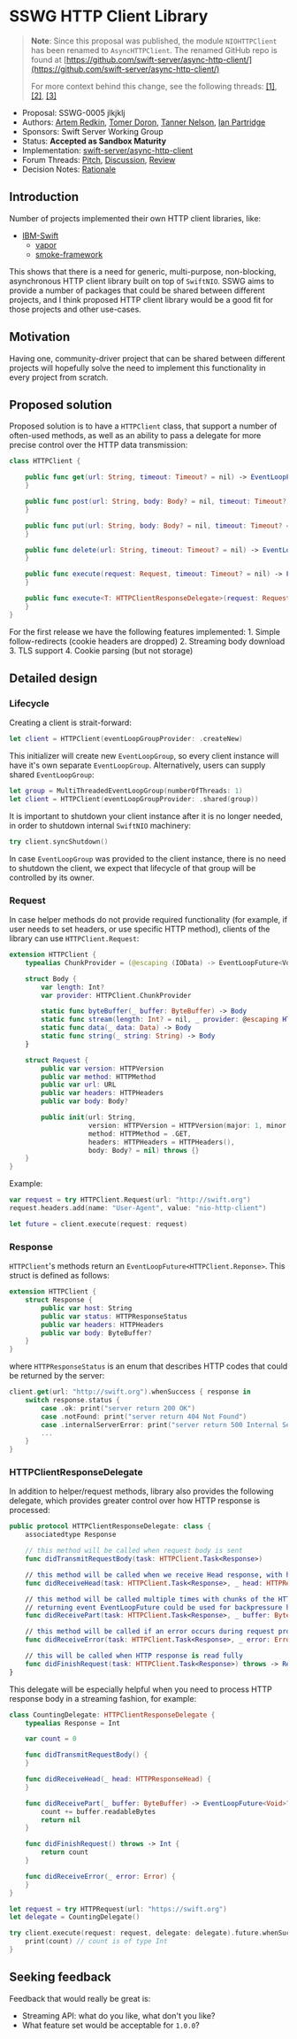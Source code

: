 # SSWG HTTP Client Library

> **Note**: Since this proposal was published, the module `NIOHTTPClient` has been renamed to `AsyncHTTPClient`. The renamed GitHub repo is found at [https://github.com/swift-server/async-http-client/](https://github.com/swift-server/async-http-client/)
>
> For more context behind this change, see the following threads: [\[1\]](https://forums.swift.org/t/namespacing-of-packages-modules-especially-regarding-swiftnio/24726), [\[2\]](https://forums.swift.org/t/sswg-minimum-requirements-to-require-no-existing-clashes/24932), [\[3\]](https://forums.swift.org/t/feedback-nio-based-http-client/26149/27)

* Proposal: SSWG-0005 jlkjklj
* Authors: [Artem Redkin](https://github.com/artemredkin), [Tomer Doron](https://github.com/tomerd), [Tanner Nelson](https://github.com/tanner0101), [Ian Partridge](https://github.com/ianpartridge/)
* Sponsors: Swift Server Working Group
* Status: **Accepted as Sandbox Maturity**
* Implementation: [swift-server/async-http-client](https://github.com/swift-server/async-http-client/)
* Forum Threads: [Pitch](https://forums.swift.org/t/generic-http-client-library-pitch/23341), [Discussion](https://forums.swift.org/t/discussion-nio-based-http-client/24195/), [Review](https://forums.swift.org/t/feedback-nio-based-http-client/26149)
* Decision Notes: [Rationale](https://forums.swift.org/t/june-27th-2019/26580)

## Introduction

Number of projects implemented their own HTTP client libraries, like:

* [IBM-Swift](https://github.com/IBM-Swift/Kitura-NIO/blob/master/Sources/KituraNet/HTTP/HTTPServer.swift)
  * [vapor](https://github.com/vapor/http/blob/master/Sources/HTTP/Responder/HTTPClient.swift)
  * [smoke-framework](https://github.com/amzn/smoke-http/blob/master/Sources/SmokeHTTPClient/HTTPClient.swift)

This shows that there is a need for generic, multi-purpose, non-blocking, asynchronous HTTP client library built on top of `SwiftNIO`. SSWG aims to provide a number of packages that could be shared between different projects, and I think proposed HTTP client library would be a good fit for those projects and other use-cases.

## Motivation

Having one, community-driver project that can be shared between different projects will hopefully solve the need to implement this functionality in every project from scratch.

## Proposed solution

Proposed solution is to have a `HTTPClient` class, that support a number of often-used methods, as well as an ability to pass a delegate for more precise control over the HTTP data transmission:

```swift
class HTTPClient {

    public func get(url: String, timeout: Timeout? = nil) -> EventLoopFuture<Response> {
    }

    public func post(url: String, body: Body? = nil, timeout: Timeout? = nil) -> EventLoopFuture<Response> {
    }

    public func put(url: String, body: Body? = nil, timeout: Timeout? = nil) -> EventLoopFuture<Response> {
    }

    public func delete(url: String, timeout: Timeout? = nil) -> EventLoopFuture<Response> {
    }

    public func execute(request: Request, timeout: Timeout? = nil) -> EventLoopFuture<Response> {
    }

    public func execute<T: HTTPClientResponseDelegate>(request: Request, delegate: T, timeout: Timeout? = nil) -> Task<T.Response> {
    }
}
```

For the first release we have the following features implemented: 1. Simple follow-redirects \(cookie headers are dropped\) 2. Streaming body download 3. TLS support 4. Cookie parsing \(but not storage\)

## Detailed design

### Lifecycle

Creating a client is strait-forward:

```swift
let client = HTTPClient(eventLoopGroupProvider: .createNew)
```

This initializer will create new `EventLoopGroup`, so every client instance will have it's own separate `EventLoopGroup`. Alternatively, users can supply shared `EventLoopGroup`:

```swift
let group = MultiThreadedEventLoopGroup(numberOfThreads: 1)
let client = HTTPClient(eventLoopGroupProvider: .shared(group))
```

It is important to shutdown your client instance after it is no longer needed, in order to shutdown internal `SwiftNIO` machinery:

```swift
try client.syncShutdown()
```

In case `EventLoopGroup` was provided to the client instance, there is no need to shutdown the client, we expect that lifecycle of that group will be controlled by its owner.

### Request

In case helper methods do not provide required functionality \(for example, if user needs to set headers, or use specific HTTP method\), clients of the library can use `HTTPClient.Request`:

```swift
extension HTTPClient {
    typealias ChunkProvider = (@escaping (IOData) -> EventLoopFuture<Void>) -> EventLoopFuture<Void>

    struct Body {
        var length: Int?
        var provider: HTTPClient.ChunkProvider

        static func byteBuffer(_ buffer: ByteBuffer) -> Body
        static func stream(length: Int? = nil, _ provider: @escaping HTTPClient.ChunkProvider) -> Body
        static func data(_ data: Data) -> Body
        static func string(_ string: String) -> Body
    }

    struct Request {
        public var version: HTTPVersion
        public var method: HTTPMethod
        public var url: URL
        public var headers: HTTPHeaders
        public var body: Body?

        public init(url: String,
                    version: HTTPVersion = HTTPVersion(major: 1, minor: 1),
                    method: HTTPMethod = .GET,
                    headers: HTTPHeaders = HTTPHeaders(),
                    body: Body? = nil) throws {}
    }
}
```

Example:

```swift
var request = try HTTPClient.Request(url: "http://swift.org")
request.headers.add(name: "User-Agent", value: "nio-http-client")

let future = client.execute(request: request)
```

### Response

`HTTPClient`'s methods return an `EventLoopFuture<HTTPClient.Reponse>`. This struct is defined as follows:

```swift
extension HTTPClient {
    struct Response {
        public var host: String
        public var status: HTTPResponseStatus
        public var headers: HTTPHeaders
        public var body: ByteBuffer?
    }
}
```

where `HTTPResponseStatus` is an enum that describes HTTP codes that could be returned by the server:

```swift
client.get(url: "http://swift.org").whenSuccess { response in
    switch response.status {
        case .ok: print("server return 200 OK")
        case .notFound: print("server return 404 Not Found")
        case .internalServerError: print("server return 500 Internal Server Error")
        ...
    }
}
```

### HTTPClientResponseDelegate

In addition to helper/request methods, library also provides the following delegate, which provides greater control over how HTTP response is processed:

```swift
public protocol HTTPClientResponseDelegate: class {
    associatedtype Response

    // this method will be called when request body is sent  
    func didTransmitRequestBody(task: HTTPClient.Task<Response>)

    // this method will be called when we receive Head response, with headers and status code
    func didReceiveHead(task: HTTPClient.Task<Response>, _ head: HTTPResponseHead)

    // this method will be called multiple times with chunks of the HTTP response body (if there is a body)
    // returning event EventLoopFuture could be used for backpressure handling, all reads will be stopped untill this future is resolved
    func didReceivePart(task: HTTPClient.Task<Response>, _ buffer: ByteBuffer) -> EventLoopFuture<Void>?

    // this method will be called if an error occurs during request processing
    func didReceiveError(task: HTTPClient.Task<Response>, _ error: Error)

    // this will be called when HTTP response is read fully
    func didFinishRequest(task: HTTPClient.Task<Response>) throws -> Response
}
```

This delegate will be especially helpful when you need to process HTTP response body in a streaming fashion, for example:

```swift
class CountingDelegate: HTTPClientResponseDelegate {
    typealias Response = Int

    var count = 0

    func didTransmitRequestBody() {
    }

    func didReceiveHead(_ head: HTTPResponseHead) {
    }

    func didReceivePart(_ buffer: ByteBuffer) -> EventLoopFuture<Void>? {
        count += buffer.readableBytes
        return nil
    }

    func didFinishRequest() throws -> Int {
        return count
    }

    func didReceiveError(_ error: Error) {
    }
}

let request = try HTTPRequest(url: "https://swift.org")
let delegate = CountingDelegate()

try client.execute(request: request, delegate: delegate).future.whenSuccess { count in
    print(count) // count is of type Int
}
```

## Seeking feedback

Feedback that would really be great is:

* Streaming API: what do you like, what don't you like?
* What feature set would be acceptable for `1.0.0`?

